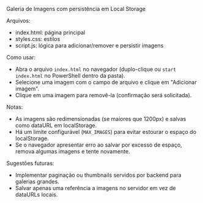 Galeria de Imagens com persistência em Local Storage

Arquivos:
- index.html: página principal
- styles.css: estilos
- script.js: lógica para adicionar/remover e persistir imagens

Como usar:
- Abra o arquivo `index.html` no navegador (duplo-clique ou `start index.html` no PowerShell dentro da pasta).
- Selecione uma imagem com o campo de arquivo e clique em "Adicionar imagem".
- Clique em uma imagem para removê-la (confirmação será solicitada).

Notas:
- As imagens são redimensionadas (se maiores que 1200px) e salvas como dataURL em localStorage.
- Há um limite configurável (`MAX_IMAGES`) para evitar estourar o espaço do localStorage.
- Se o navegador apresentar erro ao salvar por excesso de espaço, remova algumas imagens e tente novamente.

Sugestões futuras:
- Implementar paginação ou thumbnails servidos por backend para galerias grandes.
- Salvar apenas uma referência a imagens no servidor em vez de dataURLs locais.
